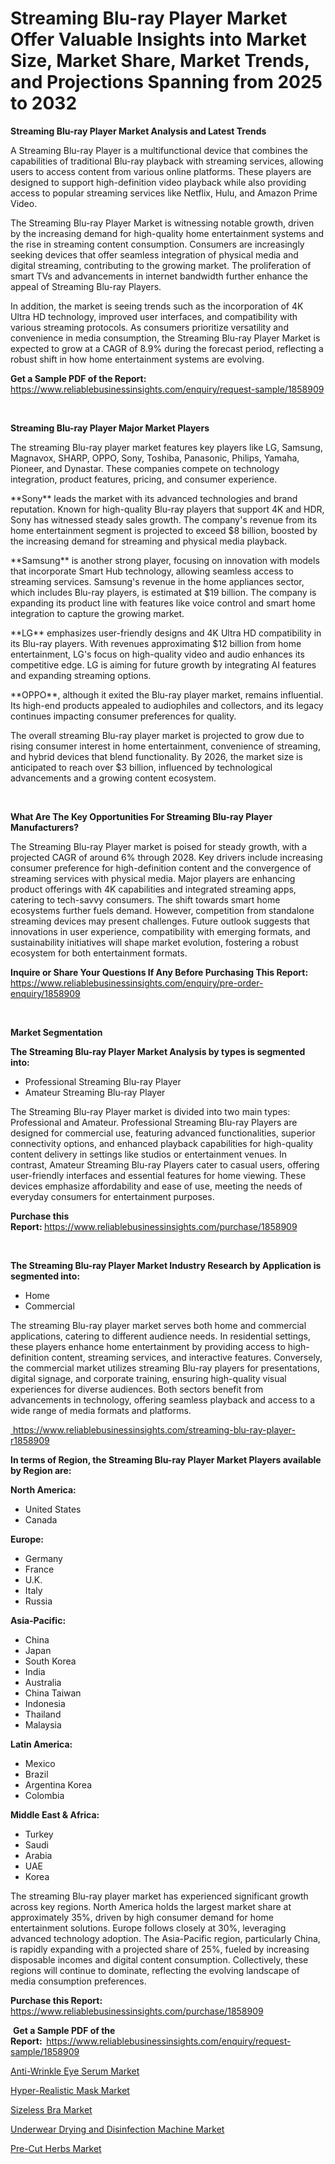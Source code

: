 <p><h1>Streaming Blu-ray Player Market Offer Valuable Insights into Market Size, Market Share, Market Trends, and Projections Spanning from 2025 to 2032</h1></p><p><strong>Streaming Blu-ray Player Market Analysis and Latest Trends</strong></p>
<p><p>A Streaming Blu-ray Player is a multifunctional device that combines the capabilities of traditional Blu-ray playback with streaming services, allowing users to access content from various online platforms. These players are designed to support high-definition video playback while also providing access to popular streaming services like Netflix, Hulu, and Amazon Prime Video. </p><p>The Streaming Blu-ray Player Market is witnessing notable growth, driven by the increasing demand for high-quality home entertainment systems and the rise in streaming content consumption. Consumers are increasingly seeking devices that offer seamless integration of physical media and digital streaming, contributing to the growing market. The proliferation of smart TVs and advancements in internet bandwidth further enhance the appeal of Streaming Blu-ray Players.</p><p>In addition, the market is seeing trends such as the incorporation of 4K Ultra HD technology, improved user interfaces, and compatibility with various streaming protocols. As consumers prioritize versatility and convenience in media consumption, the Streaming Blu-ray Player Market is expected to grow at a CAGR of 8.9% during the forecast period, reflecting a robust shift in how home entertainment systems are evolving.</p></p>
<p><strong>Get a Sample PDF of the Report:&nbsp;</strong> <a href="https://www.reliablebusinessinsights.com/enquiry/request-sample/1858909?utm_campaign=96&utm_medium=2&utm_source=Github&utm_content=ia&utm_term=05042025&utm_id=streaming-blu-ray-player">https://www.reliablebusinessinsights.com/enquiry/request-sample/1858909</a></p>
<p>&nbsp;</p>
<p><strong>Streaming Blu-ray Player Major Market Players</strong></p>
<p><p>The streaming Blu-ray player market features key players like LG, Samsung, Magnavox, SHARP, OPPO, Sony, Toshiba, Panasonic, Philips, Yamaha, Pioneer, and Dynastar. These companies compete on technology integration, product features, pricing, and consumer experience.</p><p>**Sony** leads the market with its advanced technologies and brand reputation. Known for high-quality Blu-ray players that support 4K and HDR, Sony has witnessed steady sales growth. The company's revenue from its home entertainment segment is projected to exceed $8 billion, boosted by the increasing demand for streaming and physical media playback.</p><p>**Samsung** is another strong player, focusing on innovation with models that incorporate Smart Hub technology, allowing seamless access to streaming services. Samsung's revenue in the home appliances sector, which includes Blu-ray players, is estimated at $19 billion. The company is expanding its product line with features like voice control and smart home integration to capture the growing market.</p><p>**LG** emphasizes user-friendly designs and 4K Ultra HD compatibility in its Blu-ray players. With revenues approximating $12 billion from home entertainment, LG's focus on high-quality video and audio enhances its competitive edge. LG is aiming for future growth by integrating AI features and expanding streaming options.</p><p>**OPPO**, although it exited the Blu-ray player market, remains influential. Its high-end products appealed to audiophiles and collectors, and its legacy continues impacting consumer preferences for quality.</p><p>The overall streaming Blu-ray player market is projected to grow due to rising consumer interest in home entertainment, convenience of streaming, and hybrid devices that blend functionality. By 2026, the market size is anticipated to reach over $3 billion, influenced by technological advancements and a growing content ecosystem.</p></p>
<p>&nbsp;</p>
<p><strong>What Are The Key Opportunities For Streaming Blu-ray Player Manufacturers?</strong></p>
<p><p>The Streaming Blu-ray Player market is poised for steady growth, with a projected CAGR of around 6% through 2028. Key drivers include increasing consumer preference for high-definition content and the convergence of streaming services with physical media. Major players are enhancing product offerings with 4K capabilities and integrated streaming apps, catering to tech-savvy consumers. The shift towards smart home ecosystems further fuels demand. However, competition from standalone streaming devices may present challenges. Future outlook suggests that innovations in user experience, compatibility with emerging formats, and sustainability initiatives will shape market evolution, fostering a robust ecosystem for both entertainment formats.</p></p>
<p><strong>Inquire or Share Your Questions If Any Before Purchasing This Report:</strong> <a href="https://www.reliablebusinessinsights.com/enquiry/pre-order-enquiry/1858909?utm_campaign=96&utm_medium=2&utm_source=Github&utm_content=ia&utm_term=05042025&utm_id=streaming-blu-ray-player">https://www.reliablebusinessinsights.com/enquiry/pre-order-enquiry/1858909</a></p>
<p>&nbsp;</p>
<p><strong>Market Segmentation</strong></p>
<p><strong>The Streaming Blu-ray Player Market Analysis by types is segmented into:</strong></p>
<p><ul><li>Professional Streaming Blu-ray Player</li><li>Amateur Streaming Blu-ray Player</li></ul></p>
<p><p>The Streaming Blu-ray Player market is divided into two main types: Professional and Amateur. Professional Streaming Blu-ray Players are designed for commercial use, featuring advanced functionalities, superior connectivity options, and enhanced playback capabilities for high-quality content delivery in settings like studios or entertainment venues. In contrast, Amateur Streaming Blu-ray Players cater to casual users, offering user-friendly interfaces and essential features for home viewing. These devices emphasize affordability and ease of use, meeting the needs of everyday consumers for entertainment purposes.</p></p>
<p><strong>Purchase this Report:&nbsp;</strong><a href="https://www.reliablebusinessinsights.com/purchase/1858909?utm_campaign=96&utm_medium=2&utm_source=Github&utm_content=ia&utm_term=05042025&utm_id=streaming-blu-ray-player">https://www.reliablebusinessinsights.com/purchase/1858909</a></p>
<p>&nbsp;</p>
<p><strong>The Streaming Blu-ray Player Market Industry Research by Application is segmented into:</strong></p>
<p><ul><li>Home</li><li>Commercial</li></ul></p>
<p><p>The streaming Blu-ray player market serves both home and commercial applications, catering to different audience needs. In residential settings, these players enhance home entertainment by providing access to high-definition content, streaming services, and interactive features. Conversely, the commercial market utilizes streaming Blu-ray players for presentations, digital signage, and corporate training, ensuring high-quality visual experiences for diverse audiences. Both sectors benefit from advancements in technology, offering seamless playback and access to a wide range of media formats and platforms.</p></p>
<p><a href="https://www.reliablebusinessinsights.com/streaming-blu-ray-player-r1858909?utm_campaign=96&utm_medium=2&utm_source=Github&utm_content=ia&utm_term=05042025&utm_id=streaming-blu-ray-player">&nbsp;https://www.reliablebusinessinsights.com/streaming-blu-ray-player-r1858909</a></p>
<p><strong>In terms of Region, the Streaming Blu-ray Player Market Players available by Region are:</strong></p>
<p>
    <p> <strong> North America: </strong>
        <ul>
            <li>United States</li>
            <li>Canada</li>
        </ul>
        </p> 
    <p> <strong> Europe: </strong>
        <ul>
            <li>Germany</li>
            <li>France</li>
            <li>U.K.</li>
            <li>Italy</li>
            <li>Russia</li>
        </ul>
        </p> 
    <p> <strong> Asia-Pacific: </strong>
        <ul>
            <li>China</li>
            <li>Japan</li>
            <li>South Korea</li>
            <li>India</li>
            <li>Australia</li>
            <li>China Taiwan</li>
            <li>Indonesia</li>
            <li>Thailand</li>
            <li>Malaysia</li>
        </ul>
        </p> 
    <p> <strong> Latin America: </strong>
        <ul>
            <li>Mexico</li>
            <li>Brazil</li>
            <li>Argentina Korea</li>
            <li>Colombia</li>
        </ul>
        </p> 
    <p> <strong> Middle East & Africa: </strong>
        <ul>
            <li>Turkey</li>
            <li>Saudi</li>
            <li>Arabia</li>
            <li>UAE</li>
            <li>Korea</li>
        </ul>
    </p>
    </p>
<p><p>The streaming Blu-ray player market has experienced significant growth across key regions. North America holds the largest market share at approximately 35%, driven by high consumer demand for home entertainment solutions. Europe follows closely at 30%, leveraging advanced technology adoption. The Asia-Pacific region, particularly China, is rapidly expanding with a projected share of 25%, fueled by increasing disposable incomes and digital content consumption. Collectively, these regions will continue to dominate, reflecting the evolving landscape of media consumption preferences.</p></p>
<p><strong>Purchase this Report: </strong><a href="https://www.reliablebusinessinsights.com/purchase/1858909?utm_campaign=96&utm_medium=2&utm_source=Github&utm_content=ia&utm_term=05042025&utm_id=streaming-blu-ray-player">https://www.reliablebusinessinsights.com/purchase/1858909</a></p>
<p>&nbsp;<strong>Get a Sample PDF of the Report:&nbsp;&nbsp;</strong><a href="https://www.reliablebusinessinsights.com/enquiry/request-sample/1858909?utm_campaign=96&utm_medium=2&utm_source=Github&utm_content=ia&utm_term=05042025&utm_id=streaming-blu-ray-player">https://www.reliablebusinessinsights.com/enquiry/request-sample/1858909</a></p>
<p><strong></strong></p>
<p><p><a href="https://github.com/kecixayaab/Market-Research-Report-List-1/blob/main/anti-wrinkle-eye-serum-market.md?utm_campaign=96&utm_medium=2&utm_source=Github&utm_content=ia&utm_term=05042025&utm_id=streaming-blu-ray-player">Anti-Wrinkle Eye Serum Market</a></p><p><a href="https://github.com/vandelmanize/Market-Research-Report-List-1/blob/main/hyper-realistic-mask-market.md?utm_campaign=96&utm_medium=2&utm_source=Github&utm_content=ia&utm_term=05042025&utm_id=streaming-blu-ray-player">Hyper-Realistic Mask Market</a></p><p><a href="https://github.com/sentoljinqiu/Market-Research-Report-List-1/blob/main/sizeless-bra-market.md?utm_campaign=96&utm_medium=2&utm_source=Github&utm_content=ia&utm_term=05042025&utm_id=streaming-blu-ray-player">Sizeless Bra Market</a></p><p><a href="https://github.com/gilerzelko7a/Market-Research-Report-List-1/blob/main/underwear-drying-and-disinfection-machine-market.md?utm_campaign=96&utm_medium=2&utm_source=Github&utm_content=ia&utm_term=05042025&utm_id=streaming-blu-ray-player">Underwear Drying and Disinfection Machine Market</a></p><p><a href="https://github.com/saribuissawi/Market-Research-Report-List-1/blob/main/pre-cut-herbs-market.md?utm_campaign=96&utm_medium=2&utm_source=Github&utm_content=ia&utm_term=05042025&utm_id=streaming-blu-ray-player">Pre-Cut Herbs Market</a></p></p>